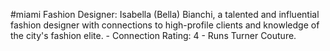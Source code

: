#miami 
Fashion Designer: Isabella (Bella) Bianchi, a talented and influential fashion designer with connections to high-profile clients and knowledge of the city's fashion elite. - Connection Rating: 4 - Runs Turner Couture.